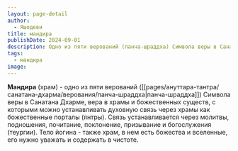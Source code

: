 ```yaml
---
layout: page-detail
author:
  - Яшодеви
title: мандира
publishDate: 2024-09-01
description: Одно из пяти верований (панча-шраддха) Символа веры в Санатана Дхарме, вера в храмы и божественных существ, с которыми можно устанавливать духовную связь через храмы как божественные порталы (янтры). Связь устанавливается через молитвы, подношения, почитание, поклонение, призывание и богослужения (теургии). Тело йогина - также храм, в нем есть божества и вселенные, его нужно уважать и содержать в чистоте.
tags:
  - мандира
image:
---
```

**Мандира** (храм) - одно из пяти верований ([[pages/ануттара-тантра/санатана-дхарма/верования/панча-шраддха|панча-шраддха]]) Символа веры в Санатана Дхарме, вера в храмы и божественных существ, с которыми можно устанавливать духовную связь через храмы как божественные порталы (янтры). Связь устанавливается через молитвы, подношения, почитание, поклонение, призывание и богослужения (теургии). Тело йогина - также храм, в нем есть божества и вселенные, его нужно уважать и содержать в чистоте.

